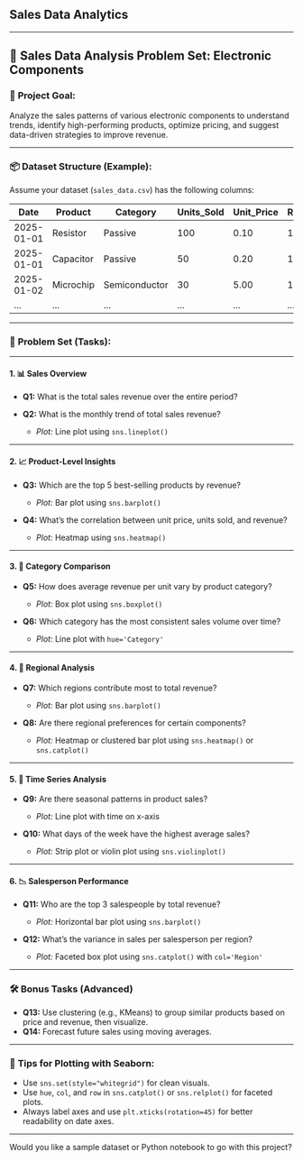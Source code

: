 ## Sales Data Analytics
---

## 🧠 **Sales Data Analysis Problem Set: Electronic Components**

### 🎯 **Project Goal:**

Analyze the sales patterns of various electronic components to understand trends, identify high-performing products, optimize pricing, and suggest data-driven strategies to improve revenue.

---

### 📦 **Dataset Structure (Example):**

Assume your dataset (`sales_data.csv`) has the following columns:

| Date       | Product   | Category      | Units\_Sold | Unit\_Price | Revenue | Region     | Salesperson |
| ---------- | --------- | ------------- | ----------- | ----------- | ------- | ---------- | ----------- |
| 2025-01-01 | Resistor  | Passive       | 100         | 0.10        | 10.00   | North-East | John Smith  |
| 2025-01-01 | Capacitor | Passive       | 50          | 0.20        | 10.00   | North-East | John Smith  |
| 2025-01-02 | Microchip | Semiconductor | 30          | 5.00        | 150.00  | South-West | Jane Doe    |
| ...        | ...       | ...           | ...         | ...         | ...     | ...        | ...         |

---

### 🧩 **Problem Set (Tasks):**

---

#### 1. 📊 **Sales Overview**

* **Q1:** What is the total sales revenue over the entire period?
* **Q2:** What is the monthly trend of total sales revenue?

  * *Plot:* Line plot using `sns.lineplot()`

---

#### 2. 📈 **Product-Level Insights**

* **Q3:** Which are the top 5 best-selling products by revenue?

  * *Plot:* Bar plot using `sns.barplot()`
* **Q4:** What’s the correlation between unit price, units sold, and revenue?

  * *Plot:* Heatmap using `sns.heatmap()`

---

#### 3. 🧮 **Category Comparison**

* **Q5:** How does average revenue per unit vary by product category?

  * *Plot:* Box plot using `sns.boxplot()`
* **Q6:** Which category has the most consistent sales volume over time?

  * *Plot:* Line plot with `hue='Category'`

---

#### 4. 🧭 **Regional Analysis**

* **Q7:** Which regions contribute most to total revenue?

  * *Plot:* Bar plot using `sns.barplot()`
* **Q8:** Are there regional preferences for certain components?

  * *Plot:* Heatmap or clustered bar plot using `sns.heatmap()` or `sns.catplot()`

---

#### 5. 📅 **Time Series Analysis**

* **Q9:** Are there seasonal patterns in product sales?

  * *Plot:* Line plot with time on x-axis
* **Q10:** What days of the week have the highest average sales?

  * *Plot:* Strip plot or violin plot using `sns.violinplot()`

---

#### 6. 📉 **Salesperson Performance**

* **Q11:** Who are the top 3 salespeople by total revenue?

  * *Plot:* Horizontal bar plot using `sns.barplot()`
* **Q12:** What’s the variance in sales per salesperson per region?

  * *Plot:* Faceted box plot using `sns.catplot()` with `col='Region'`

---

### 🛠️ **Bonus Tasks (Advanced)**

* **Q13:** Use clustering (e.g., KMeans) to group similar products based on price and revenue, then visualize.
* **Q14:** Forecast future sales using moving averages.

---

### 📌 **Tips for Plotting with Seaborn:**

* Use `sns.set(style="whitegrid")` for clean visuals.
* Use `hue`, `col`, and `row` in `sns.catplot()` or `sns.relplot()` for faceted plots.
* Always label axes and use `plt.xticks(rotation=45)` for better readability on date axes.

---

Would you like a sample dataset or Python notebook to go with this project?
